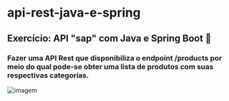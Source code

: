 # api-rest-java-e-spring

## Exercício: API "sap" com Java e Spring Boot 🚀

### Fazer uma API Rest que disponibiliza o endpoint /products por meio do qual pode-se obter uma lista de produtos com suas respectivas categorias.

![imagem](https://user-images.githubusercontent.com/86386717/235394684-dff5bb1b-a8af-4426-87f6-95ef66f5c54b.png)
